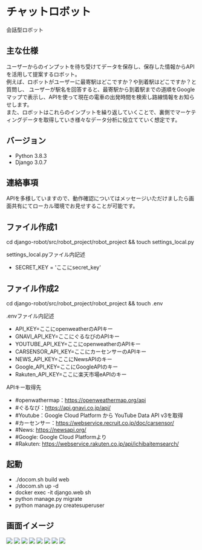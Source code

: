 # チャットロボット
会話型ロボット

## 主な仕様
ユーザーからのインプットを待ち受けてデータを保存し、保存した情報からAPIを活用して提案するロボット。  
例えば、ロボットがユーザーに最寄駅はどこですか？や到着駅はどこですか？と質問し、
ユーザーが駅名を回答すると、最寄駅から到着駅までの道順をGoogle マップで表示し、APIを使って現在の電車の出発時間を検索し路線情報をお知らせします。  
また、ロボットはこれらのインプットを繰り返していくことで、裏側でマーケティングデータを取得していき様々なデータ分析に役立てていく想定です。

## バージョン
- Python 3.8.3
- Django 3.0.7

## 連絡事項
APIを多様していますので、動作確認についてはメッセージいただけましたら画面共有にてローカル環境でお見せすることが可能です。

## ファイル作成1
cd django-robot/src/robot_project/robot_project && touch settings_local.py

settings_local.pyファイル内記述

- SECRET_KEY = 'ここにsecret_key'

## ファイル作成2
cd django-robot/src/robot_project/robot_project && touch .env

.envファイル内記述

- API_KEY=ここにopenweatherのAPIキー
- GNAVI_API_KEY=ここにぐるなびのAPIキー
- YOUTUBE_API_KEY=ここにopenweatherのAPIキー
- CARSENSOR_API_KEY=ここにカーセンサーのAPIキー
- NEWS_API_KEY=ここにNewsAPIのキー
- Google_API_KEY=ここにGoogleAPIのキー
- Rakuten_API_KEY=ここに楽天市場eAPIのキー

APIキー取得先
- #openwathermap：https://openweathermap.org/api
- #ぐるなび：https://api.gnavi.co.jp/api/
- #Youtube：Google Cloud Platform から YouTube Data API v3を取得
- #カーセンサー：https://webservice.recruit.co.jp/doc/carsensor/
- #News: https://newsapi.org/
- #Google: Google Cloud Platformより
- #Rakuten: https://webservice.rakuten.co.jp/api/ichibaitemsearch/

## 起動
- ./docom.sh build web
- ./docom.sh up -d
- docker exec -it django.web sh
- python manage.py migrate
- python manage.py createsuperuser

## 画面イメージ
<img src="https://user-images.githubusercontent.com/61681360/88757858-fb0b8f00-d1a1-11ea-81a3-e49f985500ae.png">
<img src="https://user-images.githubusercontent.com/61681360/88760296-b551c500-d1a7-11ea-8bbf-b1359d27478d.png">
<img src="https://user-images.githubusercontent.com/61681360/88760565-42951980-d1a8-11ea-8a9e-46fad09f731f.png">
<img src="https://user-images.githubusercontent.com/61681360/88760796-c0f1bb80-d1a8-11ea-8e9c-79f32695da66.png">
<img src="https://user-images.githubusercontent.com/61681360/88804164-7db73d00-d1e8-11ea-8955-8bc32a9fb5b0.png">
<img src="https://user-images.githubusercontent.com/61681360/88804248-9889b180-d1e8-11ea-926d-295ff3857cb8.png">
<img src="https://user-images.githubusercontent.com/61681360/88804295-ac351800-d1e8-11ea-8cbb-823aa5ec456a.png">
<img src="https://user-images.githubusercontent.com/61681360/88805176-cd4a3880-d1e9-11ea-814c-01dfccc5eed3.png">
